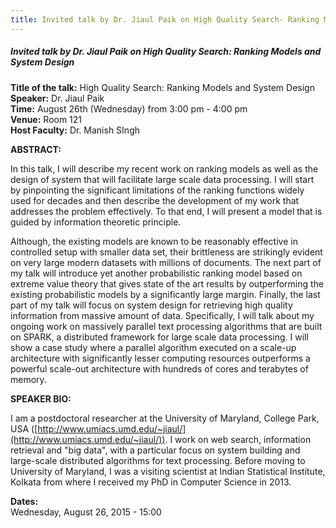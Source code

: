 ```yaml
---
title: Invited talk by Dr. Jiaul Paik on High Quality Search- Ranking Models and System Design
---
```


##### **Invited talk by Dr. Jiaul Paik on High Quality Search: Ranking Models and System Design**
**Title of the talk:** High Quality Search: Ranking Models and System Design  
**Speaker:** Dr. Jiaul Paik  
**Time:** August 26th (Wednesday) from 3:00 pm - 4:00 pm  
**Venue:** Room 121  
**Host Faculty:** Dr. Manish SIngh  

**ABSTRACT:**

In this talk, I will describe my recent work on ranking models as well as  the  design  of  system  that will  facilitate  large  scale  data processing.  I  will start by pinpointing  the significant  limitations of the ranking functions widely used for decades and then describe the development of  my work  that addresses  the problem  effectively.  To that  end, I  will  present  a model  that  is  guided by  information theoretic principle.

Although, the existing models are  known to be reasonably effective in controlled  setup  with  smaller   data  set,  their  brittleness  are strikingly  evident on  very large  modern datasets  with millions  of documents.   The next  part  of  my talk  will  introduce yet  another probabilistic ranking model  based on extreme value  theory that gives state of the  art results by outperforming  the existing probabilistic models by a significantly large margin. Finally, the  last part  of my  talk will focus  on system  design for retrieving   high  quality   information   from   massive  amount   of data. Specifically,  I will  talk about my  ongoing work  on massively parallel  text  processing  algorithms  that are  built  on  SPARK,  a distributed framework for  large scale data processing. I  will show a case  study  where  a  parallel   algorithm  executed  on  a  scale-up architecture with significantly lesser computing resources outperforms a powerful scale-out architecture with hundreds of cores and terabytes of memory.

**SPEAKER BIO:**

I  am a  postdoctoral researcher at  the University  of Maryland, College Park,  USA ([http://www.umiacs.umd.edu/~jiaul/](http://www.umiacs.umd.edu/~jiaul/)). I work  on web search, information retrieval and "big data", with a particular focus on  system building  and large-scale  distributed algorithms  for text processing.  Before moving to University of Maryland, I was a visiting scientist  at  Indian  Statistical  Institute, Kolkata  from  where  I received my PhD in Computer Science in 2013.

**Dates:**  
Wednesday, August 26, 2015 - 15:00